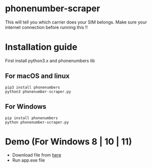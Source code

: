# phonenumber-scraper
This will tell you which carrier does your SIM belongs. Make sure your internet connection before running this !!

# Installation guide
First install python3.x and phonenumbers lib

## For macOS and linux
```
pip3 install phonenumbers
python3 phonenumber-scraper.py
```

## For Windows
```
pip install phonenumbers
python phonenumber-scraper.py
```
# Demo (For Windows 8 | 10 | 11)
* Download file from [here](http://github.com/abhineetraj1/phonenumber-scraper/raw/main/app.exe)
* Run app.exe file